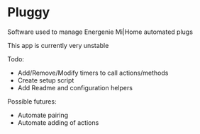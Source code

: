 # Pluggy #

Software used to manage Energenie Mi|Home automated plugs

This app is currently very unstable

Todo:
- Add/Remove/Modify timers to call actions/methods
- Create setup script
- Add Readme and configuration helpers

Possible futures:
- Automate pairing
- Automate adding of actions